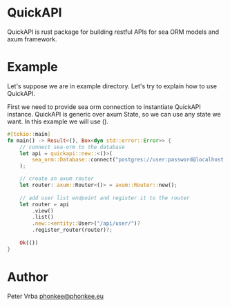 # QuickAPI

QuickAPI is rust package for building restful APIs for sea ORM models and axum framework.

# Example

Let's suppose we are in example directory. Let's try to explain how to use QuickAPI.

First we need to provide sea orm connection to instantiate QuickAPI instance.
QuickAPI is generic over axum State, so we can use any state we want. In this example we will use ().

```rust
#[tokio::main]
fn main() -> Result<(), Box<dyn std::error::Error>> {
    // connect sea-orm to the database
    let api = quickapi::new::<()>(
        sea_orm::Database::connect("postgres://user:password@localhost:5432/database").await?
    );

    // create an axum router
    let router: axum::Router<()> = axum::Router::new();
    
    // add user list endpoint and register it to the router
    let router = api
        .view()
        .list()
        .new::<entity::User>("/api/user/")?
        .register_router(router)?;
    
    Ok(())
}
```

# Author

Peter Vrba <phonkee@phonkee.eu>
